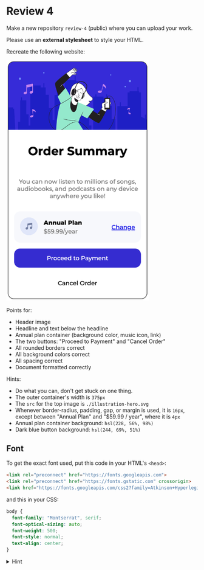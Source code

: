# Review 4

Make a new repository `review-4` (public) where you can upload your work.

Please use an **external stylesheet** to style your HTML.

Recreate the following website:

<img src="./screenshot1.png" width="375px">

Points for:
- Header image
- Headline and text below the headline
- Annual plan container (background color, music icon, link)
- The two buttons: "Proceed to Payment" and "Cancel Order"
- All rounded borders correct
- All background colors correct
- All spacing correct
- Document formatted correctly

Hints:
- Do what you can, don't get stuck on one thing.
- The outer container's width is `375px`
- The `src` for the top image is `./illustration-hero.svg`
- Whenever border-radius, padding, gap, or margin is used, it is `16px`, except between "Annual Plan" and "$59.99 / year", where it is `4px`
- Annual plan container background: `hsl(228, 56%, 98%)`
- Dark blue button background: `hsl(244, 69%, 51%)`

## Font

To get the exact font used, put this code in your HTML's `<head>`:

```html
<link rel="preconnect" href="https://fonts.googleapis.com">
<link rel="preconnect" href="https://fonts.gstatic.com" crossorigin>
<link href="https://fonts.googleapis.com/css2?family=Atkinson+Hyperlegible+Mono:ital,wght@0,200..800;1,200..800&family=Montserrat:ital,wght@0,100..900;1,100..900&family=Red+Hat+Display:ital,wght@0,300..900;1,300..900&display=swap" rel="stylesheet">
```

and this in your CSS:

```css
body {
  font-family: "Montserrat", serif;
  font-optical-sizing: auto;
  font-weight: 500;
  font-style: normal;
  text-align: center;
}
```

<details>
  <summary>Hint</summary>
  Here's the same page with every element bordered

  <img src="./screenshot2.png" width="375px">

</details>
